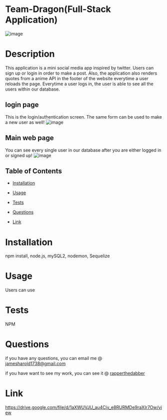# Team-Dragon(Full-Stack Application)
![image](https://user-images.githubusercontent.com/116526260/226284966-3467d693-b604-4421-8d4c-527f792acd00.png)


 # Description 

  This application is a mini social media app inspired by twitter. Users can sign up or login in order to make a post. Also, the application also renders quotes from a anime API in the footer of the website everytime a user reloads the page. Everytime a user logs in, the user is able to see all the users within our database. 
   ## login page
   This is the login/authentication screen. The same form can be used to make a new user as well!
  ![image](https://user-images.githubusercontent.com/116526260/226285073-01058c19-f7c1-4a33-bc21-e66896b57076.png)
  ## Main web page
  You can see every single user in our database after you are either logged in or signed up!
![image](https://user-images.githubusercontent.com/116526260/226285300-4c3dbe01-c848-42f4-b32d-9709cfc76030.png)


  ## Table of Contents 
  
  * [Installation](#installation)
  
  * [Usage](#usage)
  
  * [Tests](#tests)
  
  * [Questions](#questions)
  * [Link](#Link)

  # Installation
  npm install, node.js, mySQL2, nodemon, Sequelize
  
  # Usage

  Users can use 

  # Tests

 NPM

  # Questions 

  if you have any questions, you can email me @ jamesharold1738@gmail.com

  if you have want to see my work, you can see it @  [rapperthedabber](https://github.com/rapperthedabber/)
  
  # Link 
 https://drive.google.com/file/d/1aXWUVJU_au4Civ_e8RURMDe9raXIr7Ow/view
  
